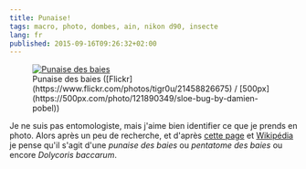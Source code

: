 ```yaml
---
title: Punaise!
tags: macro, photo, dombes, ain, nikon d90, insecte
lang: fr
published: 2015-09-16T09:26:32+02:00
---
```


<figure class="object-center">
    <a href="/images/punaise-des-baies.jpg"><img src="/images/660x/punaise-des-baies.jpg" alt="Punaise des baies"></a>
    <figcaption>
    Punaise des baies
    ([Flickr](https://www.flickr.com/photos/tigr0u/21458826675) /
    [500px](https://500px.com/photo/121890349/sloe-bug-by-damien-pobel))
    </figcaption>
</figure>

Je ne suis pas entomologiste, mais j'aime bien identifier ce que je prends en
photo. Alors après un peu de recherche, et d'après [cette
page](http://fauneflore06.voila.net/pages/insecte/punaise_pentato.htm) et
[Wikipédia](https://fr.wikipedia.org/wiki/Dolycoris_baccarum) je pense qu'il
s'agit d'une *punaise des baies* ou *pentatome des baies* ou encore *Dolycoris
baccarum*.
